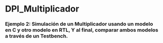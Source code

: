 # DPI_Multiplicador

### Ejemplo 2: Simulación de un Multiplicador usando un modelo en C y otro modelo en RTL, Y al final, comparar ambos modelos a través de un Testbench.

